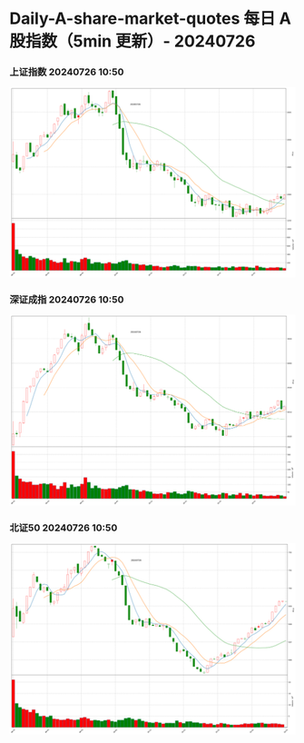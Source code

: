 
# Daily-A-share-market-quotes 每日 A 股指数（5min 更新）- 20240726

### 上证指数 20240726 10:50
![](./fig/2024/7/20240726-sh000001.png)

### 深证成指 20240726 10:50
![](./fig/2024/7/20240726-sz399001.png)

### 北证50 20240726 10:50
![](./fig/2024/7/20240726-bj899050.png)
